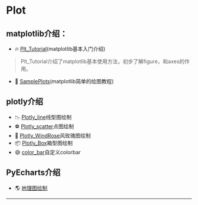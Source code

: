 # Plot
## matplotlib介绍：
+ &#x1F525; [Plt_Tutorial][plt_tutorial](matplotlib基本入门介绍)
>Plt_Tutorial介绍了matplotlib基本使用方法，初步了解figure，和axes的作用。

+ &#x1F34C; [SamplePlots][sampleplots](matplotlib简单的绘图教程)
## plotly介绍
+ &#x1F4C9; [Plotly_line][plotly_line]线型图绘制
+ &#x26BD; [Plotly_scatter][plotly_scatter]点图绘制
+ &#x1F4A8; [Plotly_WindRose][plotly_windrose]风玫瑰图绘制
+ &#x1F4E6; [Plotly_Box][plotly_box]箱型图绘制
+ :smile: [color_bar][color_bar]自定义colorbar
## PyEcharts介绍
+ &#x1F30E; [地理图绘制][echarts]








---
[plt_tutorial]: https://nbviewer.jupyter.org/github/codebysandwich/Plot/blob/master/matplotlib/Plt_Tutorial.ipynb

[plotly_line]: https://nbviewer.jupyter.org/github/codebysandwich/Plot/blob/master/plotlyDOC/Plotly_Line.ipynb

[plotly_scatter]: https://nbviewer.jupyter.org/github/codebysandwich/Plot/blob/master/plotlyDOC/Plotly_Scatter.ipynb

[plotly_windrose]: https://nbviewer.jupyter.org/github/codebysandwich/Plot/blob/master/plotlyDOC/Plotly_WindRose.ipynb

[plotly_box]: https://nbviewer.jupyter.org/github/codebysandwich/Plot/blob/master/plotlyDOC/Plotly_Box.ipynb

[echarts]: https://nbviewer.jupyter.org/github/codebysandwich/Plot/blob/master/PyEcharts/PyEcharts.ipynb

[sampleplots]: https://nbviewer.jupyter.org/github/codebysandwich/Plot/blob/master/matplotlib/SamlpePlots.ipynb

[color_bar]: ./matplotlib/自定义colormap.ipynb